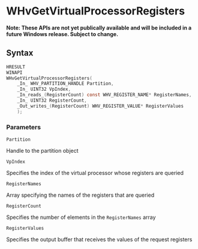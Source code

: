 # WHvGetVirtualProcessorRegisters
**Note: These APIs are not yet publically available and will be included in a future Windows release.  Subject to change.**

## Syntax

```C
HRESULT
WINAPI
WHvGetVirtualProcessorRegisters(
    _In_ WHV_PARTITION_HANDLE Partition,
    _In_ UINT32 VpIndex,
    _In_reads_(RegisterCount) const WHV_REGISTER_NAME* RegisterNames,
    _In_ UINT32 RegisterCount,
    _Out_writes_(RegisterCount) WHV_REGISTER_VALUE* RegisterValues
    );
```

### Parameters

`Partition` 

Handle to the partition object

`VpIndex`

Specifies the index of the virtual processor whose registers are queried

`RegisterNames` 

Array specifying the names of the registers that are queried

`RegisterCount` 

Specifies the number of elements in the `RegisterNames` array

`RegisterValues` 

Specifies the output buffer that receives the values of the request registers

